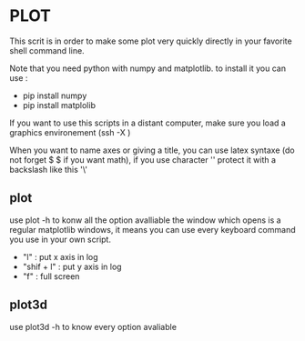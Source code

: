 # PLOT
This scrit is in order to make some plot very quickly directly in your favorite shell command line.

Note that you need python with numpy and matplotlib. to install it you can use :
* pip install numpy
* pip install matplolib

If you want to use this scripts in a distant computer, make sure you load a graphics environement (ssh -X )

When you want to name axes or giving a title, you can use latex syntaxe (do not forget $ $ if you want math),
if you use character '\' protect it with a backslash like this '\\'

## plot 
use plot -h to konw all the option avalliable
the window which opens is a regular matplotlib windows, it means you can use every keyboard command you use in your own script.
* "l" : put x axis in log 
* "shif + l" : put y axis in log 
* "f" : full screen

## plot3d
use plot3d -h to know every option avaliable


